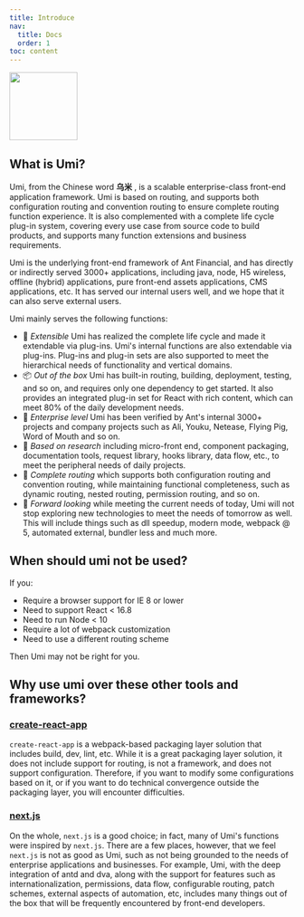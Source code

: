 ```yaml
---
title: Introduce
nav:
  title: Docs
  order: 1
toc: content
---
```


<img src="https://img.alicdn.com/tfs/TB1zomHwxv1gK0jSZFFXXb0sXXa-200-200.png" width="120" />

## What is Umi?

Umi, from the Chinese word **乌米** , is a scalable enterprise-class front-end application framework. Umi is based on routing, and supports both configuration routing and convention routing to ensure complete routing function experience. It is also complemented with a complete life cycle plug-in system, covering every use case from source code to build products, and supports many function extensions and business requirements.

Umi is the underlying front-end framework of Ant Financial, and has directly or indirectly served 3000+ applications, including java, node, H5 wireless, offline (hybrid) applications, pure front-end assets applications, CMS applications, etc. It has served our internal users well, and we hope that it can also serve external users.

Umi mainly serves the following functions:

- 🎉 _Extensible_ Umi has realized the complete life cycle and made it extendable via plug-ins. Umi's internal functions are also extendable via plug-ins. Plug-ins and plug-in sets are also supported to meet the hierarchical needs of functionality and vertical domains.
- 📦 _Out of the box_ Umi has built-in routing, building, deployment, testing, and so on, and requires only one dependency to get started. It also provides an integrated plug-in set for React with rich content, which can meet 80% of the daily development needs.
- 🐠 _Enterprise level_ Umi has been verified by Ant's internal 3000+ projects and company projects such as Ali, Youku, Netease, Flying Pig, Word of Mouth and so on.
- 🚀 _Based on research_ including micro-front end, component packaging, documentation tools, request library, hooks library, data flow, etc., to meet the peripheral needs of daily projects.
- 🌴 _Complete routing_ which supports both configuration routing and convention routing, while maintaining functional completeness, such as dynamic routing, nested routing, permission routing, and so on.
- 🚄 _Forward looking_ while meeting the current needs of today, Umi will not stop exploring new technologies to meet the needs of tomorrow as well. This will include things such as dll speedup, modern mode, webpack @ 5, automated external, bundler less and much more.

## When should umi not be used?

If you:

- Require a browser support for IE 8 or lower
- Need to support React < 16.8
- Need to run Node < 10
- Require a lot of webpack customization
- Need to use a different routing scheme

Then Umi may not be right for you.

## Why use umi over these other tools and frameworks?

### [create-react-app](https://github.com/facebook/create-react-app)

`create-react-app` is a webpack-based packaging layer solution that includes build, dev, lint, etc. While it is a great packaging layer solution, it does not include support for routing, is not a framework, and does not support configuration. Therefore, if you want to modify some configurations based on it, or if you want to do technical convergence outside the packaging layer, you will encounter difficulties.

### [next.js](https://github.com/zeit/next.js)

On the whole, `next.js` is a good choice; in fact, many of Umi's functions were inspired by `next.js`. There are a few places, however, that we feel `next.js` is not as good as Umi, such as not being grounded to the needs of enterprise applications and businesses. For example, Umi, with the deep integration of antd and dva, along with the support for features such as internationalization, permissions, data flow, configurable routing, patch schemes, external aspects of automation, etc, includes many things out of the box that will be frequently encountered by front-end developers.
